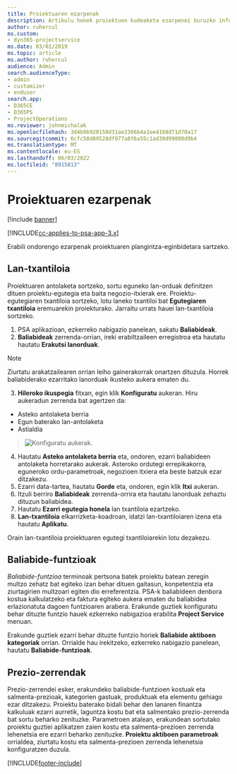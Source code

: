 ```yaml
---
title: Proiektuaren ezarpenak
description: Artikulu honek proiektuen kudeaketa ezarpenei buruzko informazioa eskaintzen du.
author: ruhercul
ms.custom:
- dyn365-projectservice
ms.date: 03/01/2019
ms.topic: article
ms.author: ruhercul
audience: Admin
search.audienceType:
- admin
- customizer
- enduser
search.app:
- D365CE
- D365PS
- ProjectOperations
ms.reviewer: johnmichalak
ms.openlocfilehash: 3d4b9b920150d31ae2366b4a1ee4168d71d70a17
ms.sourcegitcommit: 6cfc50d89528df977a8f6a55c1ad39d99800d9b4
ms.translationtype: MT
ms.contentlocale: eu-ES
ms.lasthandoff: 06/03/2022
ms.locfileid: "8915813"
---
```

# <a name="project-settings"></a>Proiektuaren ezarpenak

[!include [banner](../includes/psa-now-project-operations.md)]

[!INCLUDE[cc-applies-to-psa-app-3.x](../includes/cc-applies-to-psa-app-3x.md)]

Erabili ondorengo ezarpenak proiektuaren plangintza-eginbidetara sartzeko.

## <a name="work-template"></a>Lan-txantiloia

Proiektuaren antolaketa sortzeko, sortu eguneko lan-orduak definitzen dituen proiektu-egutegia eta baita negozio-itxierak ere. Proiektu-egutegiaren txantiloia sortzeko, lotu laneko txantiloi bat **Egutegiaren txantiloia** eremuarekin proiekturako. Jarraitu urrats hauei lan-txantiloia sortzeko.

1. PSA aplikazioan, ezkerreko nabigazio panelean, sakatu **Baliabideak**. 
2. **Baliabideak** zerrenda-orrian, ireki erabiltzaileen erregistroa eta hautatu hautatu **Erakutsi lanorduak**.

  > [!NOTE]
  > Ziurtatu arakatzailearen orrian leiho gainerakorrak onartzen dituzula. Horrek baliabiderako ezarritako lanorduak ikusteko aukera ematen du.
  
3. **Hileroko ikuspegia** fitxan, egin klik **Konfiguratu** aukeran. Hiru aukeradun zerrenda bat agertzen da: 

  - Asteko antolaketa berria
  - Egun baterako lan-antolaketa
  - Astialdia

> ![Konfiguratu aukerak.](media/project-13.png)

4. Hautatu **Asteko antolaketa berria** eta, ondoren, ezarri baliabideen antolaketa horretarako aukerak. Asteroko ordutegi errepikakorra, eguneroko ordu-parametroak, negozioen itxiera eta beste batzuk ezar ditzakezu.
5. Ezarri data-tartea, hautatu **Gorde** eta, ondoren, egin klik **Itxi** aukeran. 
6. Itzuli berriro **Baliabideak** zerrenda-orrira eta hautatu lanorduak zehaztu dituzun baliabidea. 
7. Hautatu **Ezarri egutegia honela** lan txantiloia ezartzeko. 
8. **Lan-txantiloia** elkarrizketa-koadroan, idatzi lan-txantiloiaren izena eta hautatu **Aplikatu**. 

Orain lan-txantiloia proiektuaren egutegi txantiloiarekin lotu dezakezu.

## <a name="resource-roles"></a>Baliabide-funtzioak

*Baliabide-funtzioa* terminoak pertsona batek proiektu batean zeregin multzo zehatz bat egiteko izan behar dituen gaitasun, konpetentzia eta ziurtagirien multzoari egiten dio erreferentzia. PSA-k baliabideen denbora kostua kalkulatzeko eta faktura egiteko aukera ematen du baliabidea erlazionatuta dagoen funtzioaren arabera. Erakunde guztiek konfiguratu behar dituzte funtzio hauek ezkerreko nabigazioa erabilita **Project Service** menuan.

Erakunde guztiek ezarri behar dituzte funtzio horiek **Baliabide aktiboen kategoriak** orrian. Orrialde hau irekitzeko, ezkerreko nabigazio panelean, hautatu **Baliabide-funtzioak**.

## <a name="price-lists"></a>Prezio-zerrendak

Prezio-zerrendei esker, erakundeko baliabide-funtzioen kostuak eta salmenta-prezioak, kategorien gastuak, produktuak eta elementu gehiago ezar ditzakezu. Proiektu baterako bidali behar den lanaren finantza kalkuluak ezarri aurretik, laguntza kostu bat eta salmentako prezio-zerrenda bat sortu beharko zenituzke. Parametroen atalean, erakundean sortutako proiektu guztiei aplikatzen zaien kostu eta salmenta-prezioen zerrenda lehenetsia ere ezarri beharko zenituzke. **Proiektu aktiboen parametroak** orrialdea, ziurtatu kostu eta salmenta-prezioen zerrenda lehenetsia konfiguratzen duzula.


[!INCLUDE[footer-include](../includes/footer-banner.md)]
